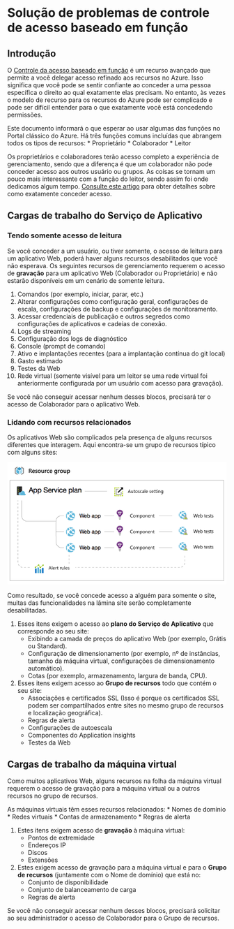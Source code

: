 <properties
	pageTitle="Solução de problemas de controle de acesso baseado em função"
	description="Trabalhando com diferentes tipos de recursos para o controle de acesso baseado em função."
	services="azure-portal"
	documentationCenter="na"
	authors="IHenkel"
	manager="stevenpo"
	editor=""/>

<tags
	ms.service="active-directory"
	ms.workload="identity"
	ms.tgt_pltfrm="na"
	ms.devlang="na"
	ms.topic="article"
	ms.date="01/04/2016"
	ms.author="inhenk"/>

# Solução de problemas de controle de acesso baseado em função

## Introdução

O [Controle da acesso baseado em função](../role-based-access-control-configure.md) é um recurso avançado que permite a você delegar acesso refinado aos recursos no Azure. Isso significa que você pode se sentir confiante ao conceder a uma pessoa específica o direito ao qual exatamente elas precisam. No entanto, às vezes o modelo de recurso para os recursos do Azure pode ser complicado e pode ser difícil entender para o que exatamente você está concedendo permissões.

Este documento informará o que esperar ao usar algumas das funções no Portal clássico do Azure. Há três funções comuns incluídas que abrangem todos os tipos de recursos: * Proprietário * Colaborador * Leitor

Os proprietários e colaboradores terão acesso completo a experiência de gerenciamento, sendo que a diferença é que um colaborador não pode conceder acesso aos outros usuário ou grupos. As coisas se tornam um pouco mais interessante com a função do leitor, sendo assim foi onde dedicamos algum tempo. [Consulte este artigo](../role-based-access-control-configure.md) para obter detalhes sobre como exatamente conceder acesso.

## Cargas de trabalho do Serviço de Aplicativo

### Tendo somente acesso de leitura

Se você conceder a um usuário, ou tiver somente, o acesso de leitura para um aplicativo Web, poderá haver alguns recursos desabilitados que você não esperava. Os seguintes recursos de gerenciamento requerem o acesso de **gravação** para um aplicativo Web (Colaborador ou Proprietário) e não estarão disponíveis em um cenário de somente leitura.

1. Comandos (por exemplo, iniciar, parar, etc.)
2. Alterar configurações como configuração geral, configurações de escala, configurações de backup e configurações de monitoramento.
3. Acessar credenciais de publicação e outros segredos como configurações de aplicativos e cadeias de conexão.
4. Logs de streaming
5. Configuração dos logs de diagnóstico
6. Console (prompt de comando)
7. Ativo e implantações recentes (para a implantação contínua do git local)
8. Gasto estimado
9. Testes da Web
10. Rede virtual (somente visível para um leitor se uma rede virtual foi anteriormente configurada por um usuário com acesso para gravação).

Se você não conseguir acessar nenhum desses blocos, precisará ter o acesso de Colaborador para o aplicativo Web.

### Lidando com recursos relacionados

Os aplicativos Web são complicados pela presença de alguns recursos diferentes que interagem. Aqui encontra-se um grupo de recursos típico com alguns sites:

![Grupo de recursos do aplicativo Web](./media/role-based-access-control-troubleshooting/website-resource-model.png)

Como resultado, se você concede acesso a alguém para somente o site, muitas das funcionalidades na lâmina site serão completamente desabilitadas.

1. Esses itens exigem o acesso ao **plano do Serviço de Aplicativo** que corresponde ao seu site:  
    * Exibindo a camada de preços do aplicativo Web (por exemplo, Grátis ou Standard).
    * Configuração de dimensionamento (por exemplo, nº de instâncias, tamanho da máquina virtual, configurações de dimensionamento automático).
    * Cotas (por exemplo, armazenamento, largura de banda, CPU).
2. Esses itens exigem acesso ao **Grupo de recursos** todo que contém o seu site:  
    * Associações e certificados SSL (Isso é porque os certificados SSL podem ser compartilhados entre sites no mesmo grupo de recursos e localização geográfica).
    * Regras de alerta
    * Configurações de autoescala
    * Componentes do Application insights
    * Testes da Web

## Cargas de trabalho da máquina virtual

Como muitos aplicativos Web, alguns recursos na folha da máquina virtual requerem o acesso de gravação para a máquina virtual ou a outros recursos no grupo de recursos.

As máquinas virtuais têm esses recursos relacionados: * Nomes de domínio * Redes virtuais * Contas de armazenamento * Regras de alerta

1. Estes itens exigem acesso de **gravação** à máquina virtual:  
    * Pontos de extremidade
    * Endereços IP
    * Discos
    * Extensões
2. Estes exigem acesso de gravação para a máquina virtual e para o **Grupo de recursos** (juntamente com o Nome de domínio) que está no:  
    * Conjunto de disponibilidade
    * Conjunto de balanceamento de carga
    * Regras de alerta

Se você não conseguir acessar nenhum desses blocos, precisará solicitar ao seu administrador o acesso de Colaborador para o Grupo de recursos.

<!---HONumber=AcomDC_0107_2016-->